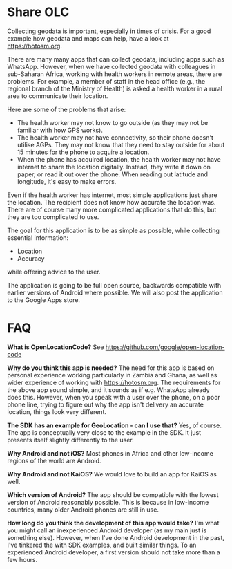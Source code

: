 Share OLC
=========

Collecting geodata is important, especially in times of crisis. For a good example how geodata and maps can help, have a look at https://hotosm.org.

There are many many apps that can collect geodata, including apps such as WhatsApp. However, when we have collected geodata with colleagues in sub-Saharan Africa, working with health workers in remote areas, there are problems. For example, a member of staff in the head office (e.g., the regional branch of the Ministry of Health) is asked a health worker in a rural area to communicate their location. 

Here are some of the problems that arise:
- The health worker may not know to go outside (as they may not be familiar with how GPS works).
- The health worker may not have connectivity, so their phone doesn't utilise AGPs. They may not know that they need to stay outside for about 15 minutes for the phone to acquire a location.
- When the phone has acquired location, the health worker may not have internet to share the location digitally. Instead, they write it down on paper, or read it out over the phone. When reading out latitude and longitude, it's easy to make errors.

Even if the health worker has internet, most simple applications just share the location. The recipient does not know how accurate the location was. There are of course many more complicated applications that do this, but they are too complicated to use.

The goal for this application is to be as simple as possible, while collecting essential information:
- Location
- Accuracy

while offering advice to the user.

The application is going to be full open source, backwards compatible with earlier versions of Android where possible. We will also post the application to the Google Apps store. 

FAQ
===

__What is OpenLocationCode?__ See https://github.com/google/open-location-code

__Why do you think this app is needed?__ The need for this app is based on personal experience working particularly in Zambia and Ghana, as well as wider experience of working with https://hotosm.org. The requirements for the above app sound simple, and it sounds as if e.g. WhatsApp already does this. However, when you speak with a user over the phone, on a poor phone line, trying to figure out why the app isn't delivery an accurate location, things look very different. 

__The SDK has an example for GeoLocation - can I use that?__ Yes, of course. The app is conceptually very close to the example in the SDK. It just presents itself slightly differently to the user.

__Why Android and not iOS?__ Most phones in Africa and other low-income regions of the world are Android.

__Why Android and not KaiOS?__ We would love to build an app for KaiOS as well.

__Which version of Android?__ The app should be compatible with the lowest version of Android reasonably possible. This is because in low-income countries, many older Android phones are still in use.

__How long do you think the development of this app would take?__ I'm what you might call an inexperienced Android developer (as my main just is something else). However, when I've done Android development in the past, I've tinkered the with SDK examples, and built similar things. To an experienced Android developer, a first version should not take more than a few hours.
